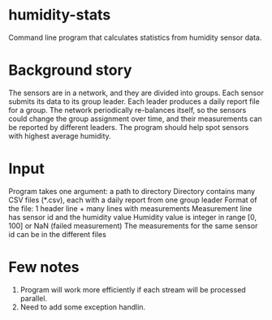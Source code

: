 # humidity-stats

Command line program that calculates statistics from humidity sensor data.

# Background story

The sensors are in a network, and they are divided into groups. Each sensor submits its data to its group leader. Each leader produces a daily report file for a group. The network periodically re-balances itself, so the sensors could change the group assignment over time, and their measurements can be reported by different leaders. The program should help spot sensors with highest average humidity.

# Input

Program takes one argument: a path to directory
Directory contains many CSV files (*.csv), each with a daily report from one group leader
Format of the file: 1 header line + many lines with measurements
Measurement line has sensor id and the humidity value
Humidity value is integer in range [0, 100] or NaN (failed measurement)
The measurements for the same sensor id can be in the different files

# Few notes

1. Program will work more efficiently if each stream will be processed parallel.
2. Need to add some exception handlin.



